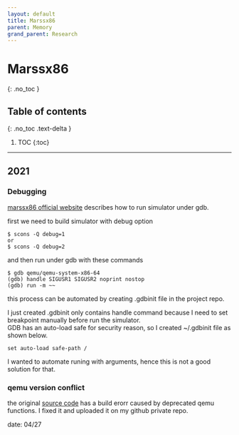 ```yaml
---
layout: default
title: Marssx86
parent: Memory
grand_parent: Research
---
```


# Marssx86
{: .no_toc }

## Table of contents
{: .no_toc .text-delta }

1. TOC
{:toc}

---

## 2021

### Debugging

[marssx86 official website](http://marss86.org/~marss86/index.php/Getting_Started) describes how to run simulator under gdb.

first we need to build simulator with debug option

```
$ scons -Q debug=1
or
$ scons -Q debug=2
```

and then run under gdb with these commands

```
$ gdb qemu/qemu-system-x86-64
(gdb) handle SIGUSR1 SIGUSR2 noprint nostop
(gdb) run -m ~~
```

this process can be automated by creating .gdbinit file in the project repo.

I just created .gdbinit only contains handle command because I need to set breakpoint manually
before run the simulator.<br>
GDB has an auto-load safe for security reason, so I created ~/.gdbinit file as shown below.
```
set auto-load safe-path /
```

I wanted to automate runing with arguments, hence this is not a good solution for that.

### qemu version conflict

the original [source code](https://github.com/donggyukim/Marssx86) has a build erorr caused by deprecated qemu functions.
I fixed it and uploaded it on my github private repo.

date: 04/27




